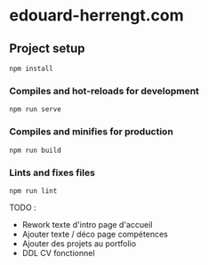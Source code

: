 # edouard-herrengt.com

## Project setup
```
npm install
```

### Compiles and hot-reloads for development
```
npm run serve
```

### Compiles and minifies for production
```
npm run build
```

### Lints and fixes files
```
npm run lint
```

TODO :
- Rework texte d'intro page d'accueil
- Ajouter texte / déco page compétences
- Ajouter des projets au portfolio
- DDL CV fonctionnel
